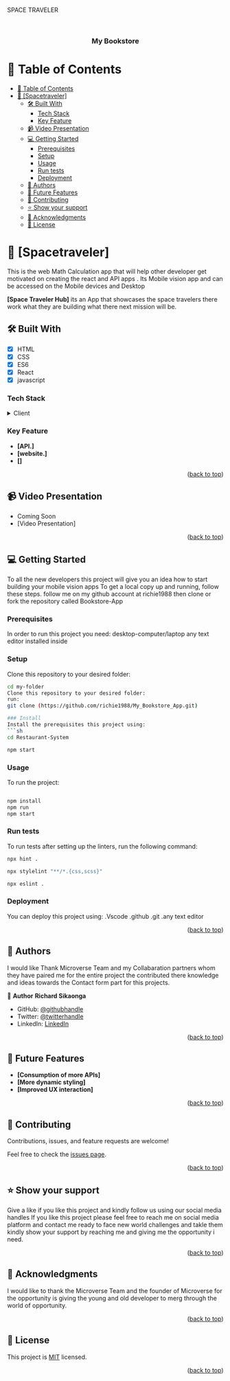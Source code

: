 SPACE TRAVELER 

<a name="Richard Sikaonga"></a>

<div  align="center">
<!--<img src="src/assets/RIYI-LOGO.png" alt="logo" width="160" border-radius=" 40px" height="auto"/>-->
<br/>
  <h3><b>My Bookstore</b></h3>
</div>

# 📗 Table of Contents

- [📗 Table of Contents](#-table-of-contents)
- [📖 \[Spacetraveler\] ](#-spacetraveler-)
  - [🛠 Built With ](#-built-with-)
    - [Tech Stack ](#tech-stack-)
    - [Key Feature ](#key-feature-)
  - [📹 Video Presentation ](#-video-presentation-)
  - [💻 Getting Started ](#-getting-started-)
    - [Prerequisites](#prerequisites)
    - [Setup](#setup)
    - [Usage](#usage)
    - [Run tests](#run-tests)
    - [Deployment](#deployment)
  - [👥 Authors ](#-authors-)
  - [🔭 Future Features ](#-future-features-)
  - [🤝 Contributing ](#-contributing-)
  - [⭐️ Show your support ](#️-show-your-support-)
  - [🙏 Acknowledgments ](#-acknowledgments-)
  - [📝 License ](#-license-)

# 📖 [Spacetraveler] <a name="about-project"></a>

This is the web Math Calculation app that will help other developer get motivated on creating the react and API apps .
Its Mobile vision app and can be accessed on the Mobile devices and Desktop

**[Space Traveler Hub]** its an App that showcases the space travelers there work what they are building what there next mission will be.

## 🛠 Built With <a name="built-with"></a>

- [x] HTML
- [x] CSS
- [x] ES6
- [x] React
- [x] javascript

### Tech Stack <a name="tech-stack"></a>

<details>
  <summary>Client</summary>
  <ul>
    <li><a href="https://developer.mozilla.org/en-US/docs/Web/HTML">HTML</a></li>
    <li><a href="https://developer.mozilla.org/en-US/docs/Web/CSS">CSS</a></li>
    <li><a href="https://www.javascript.com/">ES6</a></li>
    <li><a href="https://webpack.js.org/">React</a></li>
    <li><a href="https://www.themealdb.com/api.php"></a></li>
  </ul>
</details>

### Key Feature <a name="key-features"></a>

- **[API.]**
- **[website.]**
- **[]**

<p align="right">(<a href="#readme-top">back to top</a>)</p>

<!-- ## 🚀 Live Demo <a name="live-demo"></a> -->

## 📹 Video Presentation <a name="video-presentation"></a>

- Coming Soon
- [Video Presentation]

<p align="right">(<a href="#readme-top">back to top</a>)</p>

## 💻 Getting Started <a name="getting-started"></a>

To all the new developers this project will give you an idea how to start building your mobile vision apps
To get a local copy up and running, follow these steps.
follow me on my github account at richie1988 then clone or fork the repository called Bookstore-App

### Prerequisites

In order to run this project you need:
desktop-computer/laptop
any text editor installed inside

### Setup

Clone this repository to your desired folder:

````sh
cd my-folder
Clone this repository to your desired folder:
run:
git clone (https://github.com/richie1988/My_Bookstore_App.git)

### Install
Install the prerequisites this project using:
```sh
cd Restaurant-System
````

```bash
npm start
```

### Usage

To run the project:

```bash

npm install
npm run
npm start
```

### Run tests

To run tests after setting up the linters, run the following command:

```sh
npx hint .
```

```sh
npx stylelint "**/*.{css,scss}"
```

```bash
npx eslint .
```

### Deployment

You can deploy this project using:
.Vscode
.github
.git
.any text editor

<p align="right">(<a href="#readme-top">back to top</a>)</p>

## 👥 Authors <a name="Richard Sikaonga"></a>

I would like Thank Microverse Team and my Collabaration partners whom they have paired me for the entire project the contributed there knowledge and ideas towards the Contact form part for this projects.

👤 **Author**
**Richard Sikaonga**

- GitHub: [@githubhandle](https://github.com/richie1988)
- Twitter: [@twitterhandle](https://twitter.com/RichieSikaonga)
- LinkedIn: [LinkedIn](https://www.linkedin.com/in/richard-sikaonga-039940275/)

<p align="right">(<a href="#readme-top">back to top</a>)</p>

## 🔭 Future Features <a name="future-features"></a>

- **[Consumption of more APIs]**
- **[More dynamic styling]**
- **[Improved UX interaction]**

<p align="right">(<a href="#readme-top">back to top</a>)</p>

## 🤝 Contributing <a name="contributing"></a>

Contributions, issues, and feature requests are welcome!

Feel free to check the [issues page](https://github.com/richie1988/My_Bookstore_App/issues).

<p align="right">(<a href="#readme-top">back to top</a>)</p>

## ⭐️ Show your support <a name="support"></a>

Give a like if you like this project and kindly follow us using our social media handles
If you like this project please feel free to reach me on social media platform and contact me ready to face new world challenges and takle them kindly show your support by reaching me and giving me the opportunity i need.

<p align="right">(<a href="#readme-top">back to top</a>)</p>

## 🙏 Acknowledgments <a name="acknowledgements"></a>

I would like to thank the Microverse Team and the founder of Microverse for the opportunity is giving the young and old developer to merg through the world of opportunity.

<p align="right">(<a href="#readme-top">back to top</a>)</p>

## 📝 License <a name="license"></a>

This project is [MIT](./MIT.md) licensed.

<p align="right">(<a href="#readme-top">back to top</a>)</p>
